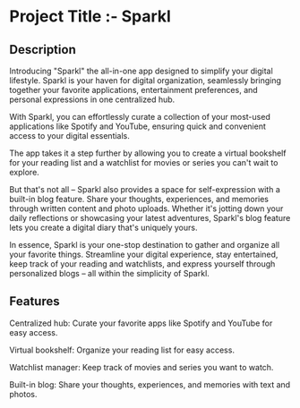 # Project Title :- Sparkl

## Description

Introducing "Sparkl" the all-in-one app designed to simplify your digital lifestyle. Sparkl is your haven for digital organization, seamlessly bringing together your favorite applications, entertainment preferences, and personal expressions in one centralized hub.

With Sparkl, you can effortlessly curate a collection of your most-used applications like Spotify and YouTube, ensuring quick and convenient access to your digital essentials. 

The app takes it a step further by allowing you to create a virtual bookshelf for your reading list and a watchlist for movies or series you can't wait to explore.

But that's not all – Sparkl also provides a space for self-expression with a built-in blog feature. Share your thoughts, experiences, and memories through written content and photo uploads. Whether it's jotting down your daily reflections or showcasing your latest adventures, Sparkl's blog feature lets you create a digital diary that's uniquely yours.

In essence, Sparkl is your one-stop destination to gather and organize all your favorite things. Streamline your digital experience, stay entertained, keep track of your reading and watchlists, and express yourself through personalized blogs – all within the simplicity of Sparkl. 

## Features

Centralized hub: Curate your favorite apps like Spotify and YouTube for easy access.

Virtual bookshelf: Organize your reading list for easy access.

Watchlist manager: Keep track of movies and series you want to watch.

Built-in blog: Share your thoughts, experiences, and memories with text and photos.
